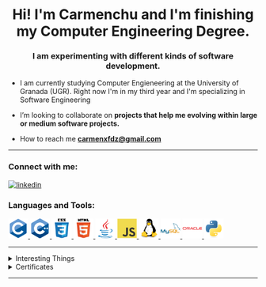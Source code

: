 <h1 align="center">Hi! I'm Carmenchu and I'm finishing my Computer Engineering Degree.</h1>
<h3 align="center">I am experimenting with different kinds of software development.</h3>

- I am currently studying Computer Engieneering at the University of Granada (UGR). Right now I'm in my third year and I'm specializing in Software Engineering 

- I’m looking to collaborate on **projects that help me evolving within large or medium software projects.**

- How to reach me **carmenxfdz@gmail.com**

<hr/>

<h3 align="left">Connect with me:</h3>
<p align="left">
<a href="www.linkedin.com/in/carmenxufdz" target="blank"><img align="center" src="https://raw.githubusercontent.com/rahuldkjain/github-profile-readme-generator/master/src/images/icons/Social/linked-in-alt.svg" alt="linkedin" height="30" width="40" /></a>
</p>

<h3 align="left">Languages and Tools:</h3>
<p align="left"> <a href="https://www.cprogramming.com/" target="_blank" rel="noreferrer"> <img src="https://raw.githubusercontent.com/devicons/devicon/master/icons/c/c-original.svg" alt="c" width="40" height="40"/> </a> <a href="https://www.w3schools.com/cpp/" target="_blank" rel="noreferrer"> <img src="https://raw.githubusercontent.com/devicons/devicon/master/icons/cplusplus/cplusplus-original.svg" alt="cplusplus" width="40" height="40"/> </a> <a href="https://www.w3schools.com/css/" target="_blank" rel="noreferrer"> <img src="https://raw.githubusercontent.com/devicons/devicon/master/icons/css3/css3-original-wordmark.svg" alt="css3" width="40" height="40"/> </a> <a href="https://www.w3.org/html/" target="_blank" rel="noreferrer"> <img src="https://raw.githubusercontent.com/devicons/devicon/master/icons/html5/html5-original-wordmark.svg" alt="html5" width="40" height="40"/> </a> <a href="https://www.java.com" target="_blank" rel="noreferrer"> <img src="https://raw.githubusercontent.com/devicons/devicon/master/icons/java/java-original.svg" alt="java" width="40" height="40"/> </a> <a href="https://developer.mozilla.org/en-US/docs/Web/JavaScript" target="_blank" rel="noreferrer"> <img src="https://raw.githubusercontent.com/devicons/devicon/master/icons/javascript/javascript-original.svg" alt="javascript" width="40" height="40"/> </a> <a href="https://www.linux.org/" target="_blank" rel="noreferrer"> <img src="https://raw.githubusercontent.com/devicons/devicon/master/icons/linux/linux-original.svg" alt="linux" width="40" height="40"/> </a> <a href="https://www.mysql.com/" target="_blank" rel="noreferrer"> <img src="https://raw.githubusercontent.com/devicons/devicon/master/icons/mysql/mysql-original-wordmark.svg" alt="mysql" width="40" height="40"/> </a> <a href="https://www.oracle.com/" target="_blank" rel="noreferrer"> <img src="https://raw.githubusercontent.com/devicons/devicon/master/icons/oracle/oracle-original.svg" alt="oracle" width="40" height="40"/> <a href="https://www.python.org" target="_blank" rel="noreferrer"> <img src="https://raw.githubusercontent.com/devicons/devicon/master/icons/python/python-original.svg" alt="python" width="40" height="40"/> </a> </p>

<hr/>

<details>
  <summary> Interesting Things </summary>
  <h3> #30 NitesOfCode </h3>
  <a href="https://www.codedex.io/@carmenxufdz/30-nites-of-code">Check out my progress!</a>
  
  ![@carmenxufdz #30NitesOfCode](https://www.codedex.io/api/petStatus?user=carmenxufdz)
</details>


<details>
  <summary>Certificates</summary>

  <a href="https://www.credential.net/embed/7d6ec0e3-cb75-41e7-84e0-b339428d2e23">The Legend of Python - Codédex</a>
  
</details>
<hr/>
